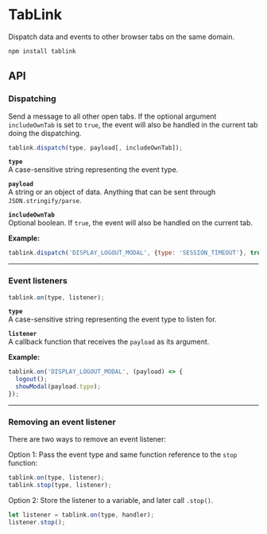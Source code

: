 # TabLink
Dispatch data and events to other browser tabs on the same domain.

```bash
npm install tablink
```

## API

### Dispatching
Send a message to all other open tabs.
If the optional argument `includeOwnTab` is set to `true`,
the event will also be handled in the current tab doing the dispatching.

```javascript
tablink.dispatch(type, payload[, includeOwnTab]);
```

**`type`**  
A case-sensitive string representing the event type.

**`payload`**  
A string or an object of data. Anything that can be sent through `JSON.stringify/parse`.

**`includeOwnTab`**  
Optional boolean. If `true`, the event will also be handled on the current tab.

**Example:**
```javascript
tablink.dispatch('DISPLAY_LOGOUT_MODAL', {type: 'SESSION_TIMEOUT'}, true);
```

---

### Event listeners

```javascript
tablink.on(type, listener);
```

**`type`**  
A case-sensitive string representing the event type to listen for.

**`listener`**  
A callback function that receives the `payload` as its argument.  

**Example:**
```javascript
tablink.on('DISPLAY_LOGOUT_MODAL', (payload) => {
  logout();
  showModal(payload.type);
});
```

---

### Removing an event listener
There are two ways to remove an event listener:

Option 1: Pass the event type and same function reference to the `stop` function:
```javascript
tablink.on(type, listener);
tablink.stop(type, listener);
```

Option 2: Store the listener to a variable, and later call `.stop()`. 
```javascript
let listener = tablink.on(type, handler);
listener.stop();
```
